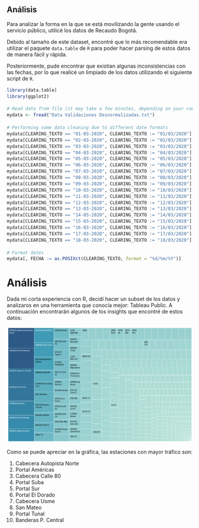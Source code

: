 ## Análisis

Para analizar la forma en la que se está movilizando la gente usando el servicio público, utilicé los datos de Recaudo Bogotá.

Debido al tamaño de este dataset, encontré que lo más recomendable era utilizar el paquete `data.table` de `R` para poder hacer parsing de estos datos de manera fácil y rápida.

Posteriormente, pude encontrar que existían algunas inconsistencias con las fechas, por lo que realicé un limpiado de los datos utilizando el siguiente script de `R`.

```R
library(data.table)
library(ggplot2)

# Read data from file (it may take a few minutes, depending on your computer)
mydata <- fread("Data Validaciones Desnormalizadas.txt")

# Performing some data cleaning due to different date formats
mydata[CLEARING_TEXTO == "01-03-2020", CLEARING_TEXTO := "01/03/2020"]
mydata[CLEARING_TEXTO == "02-03-2020", CLEARING_TEXTO := "02/03/2020"]
mydata[CLEARING_TEXTO == "03-03-2020", CLEARING_TEXTO := "03/03/2020"]
mydata[CLEARING_TEXTO == "04-03-2020", CLEARING_TEXTO := "04/03/2020"]
mydata[CLEARING_TEXTO == "05-03-2020", CLEARING_TEXTO := "05/03/2020"]
mydata[CLEARING_TEXTO == "06-03-2020", CLEARING_TEXTO := "06/03/2020"]
mydata[CLEARING_TEXTO == "07-03-2020", CLEARING_TEXTO := "07/03/2020"]
mydata[CLEARING_TEXTO == "08-03-2020", CLEARING_TEXTO := "08/03/2020"]
mydata[CLEARING_TEXTO == "09-03-2020", CLEARING_TEXTO := "09/03/2020"]
mydata[CLEARING_TEXTO == "10-03-2020", CLEARING_TEXTO := "10/03/2020"]
mydata[CLEARING_TEXTO == "11-03-2020", CLEARING_TEXTO := "11/03/2020"]
mydata[CLEARING_TEXTO == "12-03-2020", CLEARING_TEXTO := "12/03/2020"]
mydata[CLEARING_TEXTO == "13-03-2020", CLEARING_TEXTO := "13/03/2020"]
mydata[CLEARING_TEXTO == "14-03-2020", CLEARING_TEXTO := "14/03/2020"]
mydata[CLEARING_TEXTO == "15-03-2020", CLEARING_TEXTO := "15/03/2020"]
mydata[CLEARING_TEXTO == "16-03-2020", CLEARING_TEXTO := "16/03/2020"]
mydata[CLEARING_TEXTO == "17-03-2020", CLEARING_TEXTO := "17/03/2020"]
mydata[CLEARING_TEXTO == "18-03-2020", CLEARING_TEXTO := "18/03/2020"]

# Format dates
mydata[, FECHA := as.POSIXct(CLEARING_TEXTO, format = "%d/%m/%Y")]
```

# Análisis
Dada mi corta experiencia con R, decidí hacer un subset de los datos y analizaros en una herramienta que conocía mejor: Tableau Public. A continuación encontrarán algunos de los insights que encontré de estos datos:

![alt text](/participantes/carlos_pinto/visualizacion/box_plot.png "Estaciones con mayor tráfico en Marzo 2020")

Como se puede apreciar en la gráfica, las estaciones con mayor tráfico son:
1. Cabecera Autopista Norte
2. Portal Américas
3. Cabecera Calle 80
4. Portal Suba
5. Portal Sur
6. Portal El Dorado
7. Cabecera Usme
8. San Mateo
9. Portal Tunal
10. Banderas P. Central
